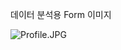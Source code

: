데이터 분석용 Form 이미지

![Profile.JPG](https://github.com/hunter95001/hunter95001.github.com/blob/master/images/Profile.jpg?raw=true)
